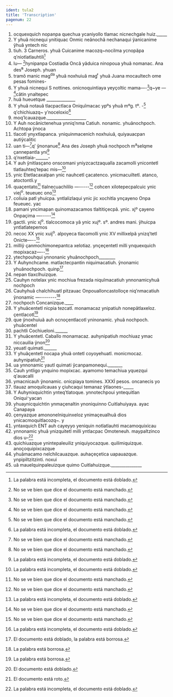 ```yaml
---
ident: tula2
title: 'Transcription'
pagenum: 22
---
```

1. ocquexquich nopanpa quechua ycaniyollo tlamac nicnechgale huiz._____
2. Y yhuã nicnequi ynitiquac Onmic neãnochã nechanaqui ỹanicanime ỹhuã yntech nic
3. tiuh. 3 Carneros. yhuã Cuicanime macozq~nocilma ycnopãpa qʹniotlatlauhtili[^26]
4. lu— [^27]hynipanpa Costiadia Oncã yãduica ninopoua yhuã nomanac. Ana desͭ<sup>a</sup> Joseph. yhuan
5. tramõ manic mag<sup>da</sup> yhuã noxhuiuã mag ͩ  yhuã Juana mocaultech ome pesas fomines-
6. Y yhuã nicnequi S nottines. onicnoquintiaya yeyҫoltic mama—-[^28]q~ye —[^29]cãtin ynaltepec
7. huã hueuetque ______________
8. Y yhuã notauã tlacpactlaca Oniquĩmacac ypºs yhuã mºg. tº. -[^30] qʹchichiuazq~ yʹnoceloxio[^31]
9. moqʹlcauazque.___________________
10. Y Auh nocãnictenehua ynniqʹnma Catiuh. nonamic. yhuãnochpoch. Achtopa ỹnoca
11. tlacotl ynyxtlapanca. yniquinmacenich noxhuiuã, quiyauacpan autiỹcalitic
12. uan ti—[^32]qʹ ỹnonanue[^33] Ana des Joseph yhuã nochpoch m<sup>a</sup>selqme ҫannepantla yni[^34]
13. qʹnxetlaia-______-
14. Y auh ỹnitlasҫano onscomani yniyzcactzaqualla zacamolli ynicontetl tlatlauhteqʹtepac mis—[^35]
15. ynic Etetlacaxalpan ynic nauhcetl ҫacatenco. ynicmacuiltetl. atanco, atoctontli.y
16. quaҫentato[^36] tlalnecuachililo —-----[^37] cohcen xilotepecpalcuic ynic viej<sup>o</sup>. teueuec ono[^38]
17. coliuia patl yhuicpa. yntlalizlaqui ynic jic xochitla ynҫayeno Onpa feueuec. yac
18. pamani yncimapan quinomazacamos tlaltitiҫecpã. ynic. xjº ҫayeno Onpaҫima —-----[^39]
19. gactli. ynic xj<sup>o</sup>. tlalcocomoca yã ynic xujº. sº. andres mani. ỹhuicpa yntlatlatepemos
20. necoc XX ynic xuij<sup>o</sup>. alpoyeca tlacomolli ynic XV millixelpã ynizqʹtetl Onicte—--[^40]
21. milliỹ ҫanmochimonepantca xelotiaz. ynҫeҫentetl milli ynquexquich mopixacaz—--[^41]
22. ytechpouhqui ynnonanic yhuãnochpoch________
23. Y Auhynchcame. matlactecpantin niquimacatiuh. ỹnonamic yhuãnochpoch. quinp[^42]
24. nepan tlaxclhuizque.
25. Cauhyn notelax ynic mochiua frezada niquĩmacatiuh ynnonamicyhuã nochpoch
26. Cauhyhuã chalchihuatl pitzauac Onpoualloncastolloҫe niqʹnmacatiuh ỹnonamic —--------[^43]
27. nochpoch Concanizque.____
28. Y yhuãcentetl nicpia tezcatl. monamacaz ynipatiuh nonepãtlaxeloz. ҫentlacotl[^44]
29. que ỹnoxhuiuã auh ocnoҫentlacotl yninonamic. yhuã nochpoch. yhuãcentel
30. pachtli Cochiueloni.______
31. Y yhuãcentetl. Caballo monamacaz. auhynipatiuh mochiuaz ymac niccauilia ỹnon[^45]
32. yeuatl quimati.______
33. Y yhuãҫentetl nocapa yhuã ontetl coyoyehuatl. monicmocaz. auhynipatiuh[^46]
34. ua ynnonamic yautl quimati ỹcanpamonequi._______
35. Cauh yntligo ynquino mopixcac. ayamomo temachiua yquezqui qʹauacalli
36. ymacnicauh ỹnonamic. onicpiaya tomines. XXXİ pesos. oncanecis yo
37. tlauaz amoquilcauas y ҫiuhcaqui temanaz ỹtlaones-_____
38. Y Auhynixquichtin ynteqʹtlatoque. ynnotechpoui yntequitlan Oniquiᵔyacan
39. yhuaynicquichtin ynmaҫenaltin ynoniquinno Cuitlahuiyaya. ayac Canapaya
40. ҫenyazque amononelniquinxeloz ynimaҫeualhuã dios ynicacmoquitlacozq~. y
41. yntaxquich ENT auh cayeyyo yeniquin notlatlauhti macamoquixicau
42. ynnonamic yhuã ynizquitetl milli yntlacpac Omoteneuh. maypaltzinco dios u–[^47]
43. quichiuazque ynintepaleuiliz yniquiyocazque. quilimiquizque. anoҫoquipixcazque
44. yhuãmacamo nelchilcauazque. auhaҫeҫetica uapauazque. ynpipiltzitzinti. noxui
45. uã mauelquinpaleuizque quimo Cuitlahuizque._______________ 




[^26]: La palabra está incompleta, el documento está doblado.
[^27]: No se ve bien que dice el documento está manchado. 
[^28]: No se ve bien que dice el documento está manchado. 
[^29]: No se ve bien que dice el documento está manchado. 
[^30]: No se ve bien que dice el documento está manchado.
[^31]: La palabra está incompleta, el documento está doblado.
[^32]: No se ve bien que dice el documento está manchado.
[^33]: No se ve bien que dice el documento está manchado.
[^34]: La palabra está incompleta, el documento está doblado.
[^35]: La palabra está incompleta, el documento está doblado.
[^36]: No se ve bien que dice el documento está manchado.
[^37]: No se ve bien que dice el documento está manchado.
[^38]: La palabra está incompleta, el documento está doblado.
[^39]: No se ve bien que dice el documento está manchado.
[^40]: No se ve bien que dice el documento está manchado.
[^41]: La palabra está incompleta, el documento está doblado.
[^42]: El documento está doblado, la palabra está borrosa.
[^43]: La palabra está borrosa.
[^44]: La palabra está borrosa.
[^45]: El documento está doblado.
[^46]: El documento está roto.
[^47]: La palabra está incompleta, el documento está doblado.
